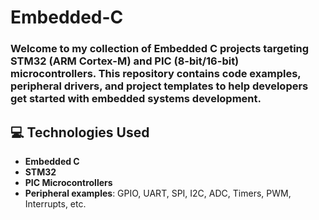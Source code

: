 # Embedded-C
### Welcome to my collection of **Embedded C projects** targeting **STM32** (ARM Cortex-M) and **PIC** (8-bit/16-bit) microcontrollers. This repository contains code examples, peripheral drivers, and project templates to help developers get started with embedded systems development.

## 💻 Technologies Used
- **Embedded C** 
- **STM32**
- **PIC Microcontrollers**
- **Peripheral examples**: GPIO, UART, SPI, I2C, ADC, Timers, PWM, Interrupts, etc.
